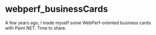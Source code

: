 webperf_businessCards
=====================

A few years ago, I made myself some WebPerf-oriented business ​​cards with Paint.NET. Time to share.
